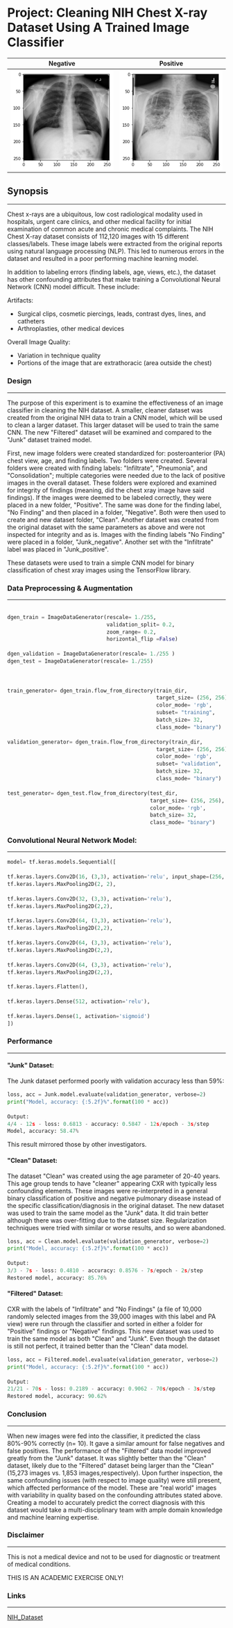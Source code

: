 [//]: <> (title)
# **Project: Cleaning NIH Chest X-ray Dataset Using A Trained Image Classifier**




Negative  | Positive
------------- | -------------
![fig caption](https://github.com/Patrick-Frisella/Patrick-Frisella/blob/main/2.png)  | ![fig caption](https://github.com/Patrick-Frisella/Patrick-Frisella/blob/main/4.png)









## **Synopsis**
---

Chest x-rays are a ubiquitous, low cost radiological modality used in hospitals, urgent care clinics,
and other medical facility for initial examination of common acute and chronic medical complaints.
The NIH Chest X-ray dataset consists of 112,120 images with 15 different classes/labels.
These image labels were extracted from the original reports using natural language processing (NLP).
This led to numerous errors in the dataset and resulted in a poor performing machine learning model.

In addition to labeling errors (finding labels, age, views, etc.), the dataset has other confounding attributes that
make training a Convolutional Neural Network (CNN) model difficult.
These include:

Artifacts:
* Surgical clips, cosmetic piercings, leads, contrast dyes, lines, and catheters
* Arthroplasties, other medical devices

Overall Image Quality:
* Variation in technique quality
* Portions of the image that are extrathoracic (area outside the chest)



### Design
---
The purpose of this experiment is to examine the effectiveness of an image classifier in cleaning
the NIH dataset. A smaller, cleaner dataset was created from the original NIH data to train a CNN model,
which will be used to clean a larger dataset. This larger dataset will be used to
train the same CNN. The new "Filtered" dataset will be examined and compared to the "Junk" dataset
trained model.

First, new image folders were created standardized for: posteroanterior (PA) chest view, age, and finding labels.
Two folders were created. Several folders were created
with finding labels: "Infiltrate", "Pneumonia", and "Consolidation"; multiple categories were needed
due to the lack of positive images in the overall dataset.
These folders were explored and examined for integrity of findings
(meaning, did the chest xray image have said findings). If the images were deemed to be labeled correctly, they were
placed in a new folder, "Positive". The same was done for the finding label,
"No Finding" and then placed in a folder, "Negative". Both were then used to create and new
dataset folder, "Clean".
Another dataset was created from the original dataset with the same parameters as above and were not inspected for
integrity and as is.
Images with the finding labels "No Finding" were placed in a folder, "Junk_negative". Another set with
the "Infiltrate" label
was placed in "Junk_positive".

These datasets were used to train a
simple CNN model for binary classification of chest xray images using the TensorFlow library.





### Data Preprocessing & Augmentation

---
``` Python

dgen_train = ImageDataGenerator(rescale= 1./255,
                                validation_split= 0.2,
                                zoom_range= 0.2,
                                horizontal_flip =False)

dgen_validation = ImageDataGenerator(rescale= 1./255 )
dgen_test = ImageDataGenerator(rescale= 1./255)



train_generator= dgen_train.flow_from_directory(train_dir,
                                                target_size= (256, 256),
                                                color_mode= 'rgb',
                                                subset= "training",
                                                batch_size= 32,
                                                class_mode= "binary")

validation_generator= dgen_train.flow_from_directory(train_dir,
                                                target_size= (256, 256),
                                                color_mode= 'rgb',
                                                subset= "validation",
                                                batch_size= 32,
                                                class_mode= "binary")

test_generator= dgen_test.flow_from_directory(test_dir,
                                              target_size= (256, 256),
                                              color_mode= 'rgb',
                                              batch_size= 32,
                                              class_mode= "binary")

```

### Convolutional Neural Network Model:

---
``` Python
model= tf.keras.models.Sequential([

tf.keras.layers.Conv2D(16, (3,3), activation='relu', input_shape=(256, 256, 3)),
tf.keras.layers.MaxPooling2D(2, 2),

tf.keras.layers.Conv2D(32, (3,3), activation='relu'),
tf.keras.layers.MaxPooling2D(2,2),

tf.keras.layers.Conv2D(64, (3,3), activation='relu'),
tf.keras.layers.MaxPooling2D(2,2),

tf.keras.layers.Conv2D(64, (3,3), activation='relu'),
tf.keras.layers.MaxPooling2D(2,2),

tf.keras.layers.Conv2D(64, (3,3), activation='relu'),
tf.keras.layers.MaxPooling2D(2,2),

tf.keras.layers.Flatten(),

tf.keras.layers.Dense(512, activation='relu'),

tf.keras.layers.Dense(1, activation='sigmoid')
])
```
### Performance

---
#### "Junk" Dataset:

The Junk dataset performed poorly with validation accuracy less than 59%:

```Python
loss, acc = Junk.model.evaluate(validation_generator, verbose=2)
print("Model, accuracy: {:5.2f}%".format(100 * acc))

Output:
4/4 - 12s - loss: 0.6813 - accuracy: 0.5847 - 12s/epoch - 3s/step
Model, accuracy: 58.47%
```


This result mirrored those by other investigators.

#### "Clean" Dataset:
The dataset "Clean" was created using the age parameter of 20-40 years.
This age group tends to have "cleaner" appearing CXR with typically less confounding elements.
These images were re-interpreted in a general binary classification of positive and negative pulmonary disease instead
of the specific classification/diagnosis in the original dataset. The new dataset was used
to train the same model as the "Junk" data. It did train better although there was over-fitting due to the dataset size.
Regularization techniques were tried with similar or worse results, and so were abandoned.

```Python
loss, acc = Clean.model.evaluate(validation_generator, verbose=2)
print("Model, accuracy: {:5.2f}%".format(100 * acc))

Output:
3/3 - 7s - loss: 0.4810 - accuracy: 0.8576 - 7s/epoch - 2s/step
Restored model, accuracy: 85.76%
```


#### "Filtered" Dataset:
CXR with the labels of "Infiltrate" and "No Findings" (a file of 10,000 randomly selected images from the 39,000 images
with this label and PA view) were run through the classifier and sorted in either a folder for "Positive" findings or
"Negative" findings. This new dataset was used to train the same model as both "Clean" and "Junk".
Even though the dataset is still not perfect, it  trained better than the "Clean" data model.

``` Python
loss, acc = Filtered.model.evaluate(validation_generator, verbose=2)
print("Model, accuracy: {:5.2f}%".format(100 * acc))

Output:
21/21 - 70s - loss: 0.2189 - accuracy: 0.9062 - 70s/epoch - 3s/step
Restored model, accuracy: 90.62%
```



### Conclusion

---
When new images were fed into the classifier,
it predicted the class 80%-90% correctly (n= 10). It gave a similar amount for false negatives and false positives.
The performance of the "Filtered" data model improved greatly from the "Junk" dataset.
It was slightly better than the "Clean" dataset, likely due to the "Filtered" dataset being larger than the "Clean"
(15,273 images vs. 1,853 images,respectively). Upon further inspection, the same confounding issues
(with respect to image quality) were still present, which affected performance of the model. These are "real world"
images with variability in quality
based on the confounding attributes stated above. Creating a model to accurately predict the correct
diagnosis with this dataset
would take a multi-disciplinary team with ample domain knowledge and machine learning expertise.



### Disclaimer

---

 This is not a medical device and not to be used for diagnostic or treatment of medical conditions.

 THIS IS AN ACADEMIC EXERCISE ONLY!


### Links

---

[NIH_Dataset](https://www.kaggle.com/datasets/nih-chest-xrays/data)








